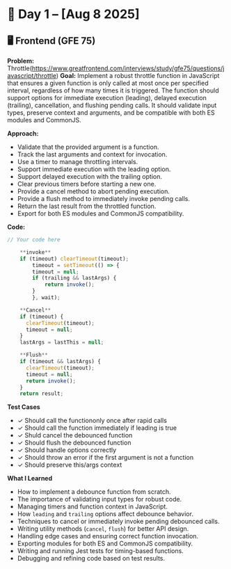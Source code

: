 # 📅 Day 1 – [Aug 8 2025]

## 🖥 Frontend (GFE 75)

**Problem:** Throttle(https://www.greatfrontend.com/interviews/study/gfe75/questions/javascript/throttle)
**Goal:**
Implement a robust throttle function in JavaScript that ensures a given function is only called at most once per specified interval, regardless of how many times it is triggered. The function should support options for immediate execution (leading), delayed execution (trailing), cancellation, and flushing pending calls. It should validate input types, preserve context and arguments, and be compatible with both ES modules and CommonJS.

**Approach:**

- Validate that the provided argument is a function.
- Track the last arguments and context for invocation.
- Use a timer to manage throttling intervals.
- Support immediate execution with the leading option.
- Support delayed execution with the trailing option.
- Clear previous timers before starting a new one.
- Provide a cancel method to abort pending execution.
- Provide a flush method to immediately invoke pending calls.
- Return the last result from the throttled function.
- Export for both ES modules and CommonJS compatibility.

**Code:**

```javascript
// Your code here

    **invoke**
    if (timeout) clearTimeout(timeout);
        timeout = setTimeout(() => {
        timeout = null;
        if (trailing && lastArgs) {
            return invoke();
        }
        }, wait);

    **Cancel**
    if (timeout) {
      clearTimeout(timeout);
      timeout = null;
    }
    lastArgs = lastThis = null;

    **Flush**
    if (timeout && lastArgs) {
      clearTimeout(timeout);
      timeout = null;
      return invoke();
    }
    return result;
```

**Test Cases**

- ✓ Should call the functiononly once after rapid calls
- ✓ Should call the function immediately if leading is true
- ✓ Shuld cancel the debounced function
- ✓ Should flush the debounced function
- ✓ Should handle options correctly
- ✓ Should throw an error if the first argument is not a function
- ✓ Should preserve this/args context

**What I Learned**

- How to implement a debounce function from scratch.
- The importance of validating input types for robust code.
- Managing timers and function context in JavaScript.
- How `leading` and `trailing` options affect debounce behavior.
- Techniques to cancel or immediately invoke pending debounced calls.
- Writing utility methods (`cancel`, `flush`) for better API design.
- Handling edge cases and ensuring correct function invocation.
- Exporting modules for both ES and CommonJS compatibility.
- Writing and running Jest tests for timing-based functions.
- Debugging and refining code based on test results.
